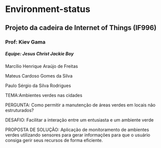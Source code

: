 # Environment-status

## Projeto da cadeira de Internet of Things (IF996)
### Prof: Kiev Gama

##### Equipe: Jesus Christ Jackie Boy

Marcílio Henrique Araújo de Freitas 

Mateus Cardoso Gomes da Silva

Paulo Sérgio da Silva Rodrigues

TEMA:Ambientes verdes nas cidades

PERGUNTA: Como permitir a manutenção de áreas verdes em locais não estruturados?

DESAFIO: Facilitar a interação entre um entusiasta e um ambiente verde

PROPOSTA DE SOLUÇÃO: Aplicação de monitoramento de ambientes verdes utilizando sensores para gerar informações para que o usuário consiga gerir seus recursos de forma eficiente.
